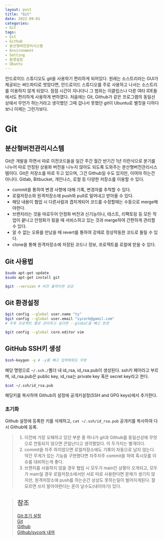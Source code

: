 ```yaml
---
layout: post
title: "Git"
date: 2022-09-01
categories:
- Git
tags:
- Git
- Github
- 분산형버전관리시스템
- Environment
- Setting
- 환경설정
- Ubuntu
---
```


안드로이드 스튜디오도 git을 사용하기 편리하게 되어있다. 원래는 소스트리라는 GUI가 제공되는 써드파티로 썻었다면, 안드로이드 스튜디오를 주로 사용하고 나서는 소스트리를 이용하지 않게 되었다. 점점 시간이 지나더니 그 범위는 이클립스나 다른 여타 IDE들에서도 편리하게 사용하게 변하였다. 처음에는 Git, Github가 같은 프로그램의 동일선상에서 무언가 하는거라고 생각했던 그때 겁나서 못했던 git이 Ubuntu로 별짓을 다하다보니 이제는 그런가보다.

# Git

## 분산형버전관리시스템
Git은 개발을 하면서 따로 이전코드들을 일간 주간 월간 반기간 1년 이런식으로 분기를 나누어 따로 안정된 상용화 버전을 나누지 않아도 되도록 도와주는 분산형버전관리시스템이다.
Git은 저장소를 따로 두고 있으며, 그건 Github일 수도 있지만, 이여야 하는건 아니다. Gitlab, Bitbucket, 개인나스, 로컬 등 다양한 저장소를 이용할 수 있다.
- commit을 통하여 변경 사향에 대해 기록, 변경자를 추척할 수 있다.
- 로컬저장소와 원격저장소에 push와 pull로 밀어내고 받아올 수 있다.
- 해당 내용이 협업 시 다른사람과 겹치게되어 코드를 수정할때는 수동으로 merge해야한다.
- 브랜치라는 것을 따로두어 안정화 버전과 신기능이나, 테스트, 리팩토링 등 모든 작업이 끝나고 안정화가 됬을 때 서비스하고 있는 것과 merge하여 간편하게 관리할 수 있다.
- 알 수 없는 오류를 만났을 때 revert를 통하여 강제로 정상작동한 코드로 돌릴 수 있다.
- clone을 통해 원격저장소에 저장된 코드나 정보, 프로젝트를 로컬에 받을 수 있다.

## Git 사용법

```bash
$sudo apt-get update
$sudo apt-get install git

$git --version # 버전 출력이면 성공
```

## Git 환경설정

```bash
$git config --global user.name "ty"
$git config --global user.email "sycork@gamil.com"
# 추후 프로젝트 별로 관리하고 싶다면 --global을 빼고 변경

$git config --global core.editor vim
```

## GitHub SSH키 생성

```bash
$ssh-keygen -y # -y를 빼고 입력해줘도 무방
```

해당 명령으로 `~/.ssh./`폴더 내 id_rsa, id_rsa.pub이 생성된다. ssh키 페어라고 부르며, id_rsa.pub은 public key, id_rsa는 private key 혹은 secret key라고 한다. 

```bash
$cat ~/.ssh/id_rsa.pub
```
해당키를 복사하여 Github의 설정에 공개키설정(SSH and GPG keys)에서 추가한다.

### 초기화
Github 설정에 등록한 키를 삭제하고, `cat ~/.ssh/id_rsa.pub` 공개키를 복사하여 다시 Github에 등록.

> 1. 이전에 가장 오해하고 있던 부분 중 하나가 git과 Github를 동일선상에 무엇으로 연동되지 않으면 큰일난다고 생각했었다. 이 두가지는 별개이다.
> 2. commit을 자주 하지않으면 로컬저장소에도 기록이 자동으로 남지 않는다. 약간 무게가 있는 기능을 구현했다면 자주자주 commit을 하여 혹시모를 이슈를 대비하는게 좋다.
> 3. 브랜치를 사용하지 않을 경우 협업 시 모두가 main인 상황이 오게되고, 모두가 main일 경우 로컬저장소에서만 서로 따로 사용한다면 문제가 생기지 않지만, 원격저장소에 push를 하는순간 상상도 못하는일이 벌어지게된다. 잘 모르면 쓰지 말아야한다는 혼이 날수도(내이야기) 있다.

> ## 참조
> [Git:초기 설정](https://git-scm.com/book/ko/v2/%EC%8B%9C%EC%9E%91%ED%95%98%EA%B8%B0-Git-%EC%B5%9C%EC%B4%88-%EC%84%A4%EC%A0%95)   
> [Git](https://git-scm.com/)   
> [Github](https://github.com)   
> [Github/sycork 내꺼](https://github.com/sycork)